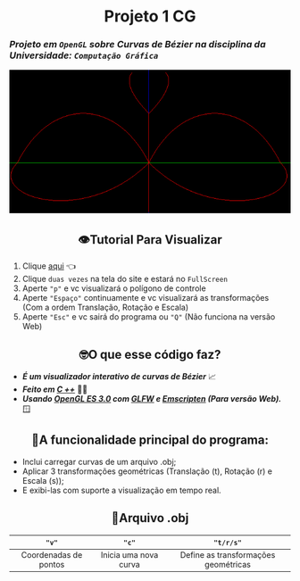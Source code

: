 <div align="center">

# Projeto 1 CG

</div>

### _Projeto em `OpenGL` sobre Curvas de Bézier na disciplina da Universidade: `Computação Gráfica`_

<div align="center">

<img src="assets/image.png" alt="O Inseto">

</div>

<div align="center">

## 👁️Tutorial Para Visualizar

</div>

1. Clique [aqui](https://sal0minh0.github.io/projeto1_CG/) 👈
2. Clique `duas vezes` na tela do site e estará no `FullScreen`
3. Aperte `"p"` e vc visualizará o polígono de controle
4. Aperte `"Espaço"` continuamente e vc visualizará as transformações (Com a ordem Translação, Rotação e Escala)
5. Aperte `"Esc"` e vc sairá do programa ou `"Q"` (Não funciona na versão Web)

<div align="center">

## 🤓O que esse código faz?

</div>

- **_É um visualizador interativo de curvas de Bézier_** 📈 <br>
- **_Feito em [C ++](https://cplusplus.com/)_** 👨‍💻 <br>
- **_Usando [OpenGL ES 3.0](https://www.khronos.org/opengles/) com [GLFW](https://www.glfw.org/) e [Emscripten](https://emscripten.org) (Para versão Web)._** 🪟

<div align="center">

## 🧐A funcionalidade principal do programa:

</div>

- Inclui carregar curvas de um arquivo .obj;
- Aplicar 3 transformações geométricas (Translação (t), Rotação (r) e Escala (s));
- E exibi-las com suporte a visualização em tempo real.

<div align="center">

## 📄Arquivo .obj

|         `"v"`         |         `"c"`         |              `"t/r/s"`               |
| :-------------------: | :-------------------: | :----------------------------------: |
| Coordenadas de pontos | Inicia uma nova curva | Define as transformações geométricas |
